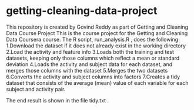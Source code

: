 # getting-cleaning-data-project
This repository is created by Govind Reddy as part of Getting and Cleaning Data Course Project
This is the course project for the Getting and Cleaning Data Coursera course. The R script,  run_analysis.R , does the following:
1.Download the dataset if it does not already exist in the working directory
2.Load the activity and feature info
3.Loads both the training and test datasets, keeping only those columns which reflect a mean or standard deviation
4.Loads the activity and subject data for each dataset, and merges those columns with the dataset
5.Merges the two datasets
6.Converts the  activity  and  subject  columns into factors
7.Creates a tidy dataset that consists of the average (mean) value of each variable for each subject and activity pair.

The end result is shown in the file  tidy.txt .
